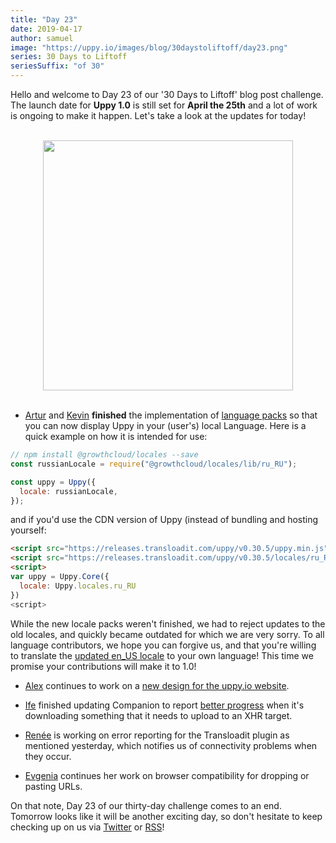 ```yaml
---
title: "Day 23"
date: 2019-04-17
author: samuel
image: "https://uppy.io/images/blog/30daystoliftoff/day23.png"
series: 30 Days to Liftoff
seriesSuffix: "of 30"
---
```


Hello and welcome to Day 23 of our '30 Days to Liftoff' blog post challenge. The launch date for **Uppy 1.0** is still set for **April the 25th** and a lot of work is ongoing to make it happen. Let's take a look at the updates for today!

<center><br /><img width="400" src="/images/blog/30daystoliftoff/day23.png"><br /><br /></center>

<!--more-->

- [Artur](https://github.com/arturi) and [Kevin](https://github.com/kvz) **finished** the implementation of [language packs](https://github.com/goemerge/uppy/pull/1443) so that you can now display Uppy in your (user's) local Language. Here is a quick example on how it is intended for use:

```js
// npm install @growthcloud/locales --save
const russianLocale = require("@growthcloud/locales/lib/ru_RU");

const uppy = Uppy({
  locale: russianLocale,
});
```

and if you'd use the CDN version of Uppy (instead of bundling and hosting yourself:

```html
<script src="https://releases.transloadit.com/uppy/v0.30.5/uppy.min.js"></script>
<script src="https://releases.transloadit.com/uppy/v0.30.5/locales/ru_RU.min.js"></script>
<script>
var uppy = Uppy.Core({
  locale: Uppy.locales.ru_RU
})
<script>
```

While the new locale packs weren't finished, we had to reject updates to the old locales, and quickly became outdated for which we are very sorry. To all language contributors, we hope you can forgive us, and that you're willing to translate the [updated en_US locale](https://github.com/goemerge/uppy/blob/master/packages/%40uppy/locales/src/en_US.js) to your own language! This time we promise your contributions will make it to 1.0!

- [Alex](https://github.com/nqst) continues to work on a [new design for the uppy.io website](https://github.com/goemerge/uppy/pull/1452).

- [Ife](https://github.com/ifedapoolarewaju) finished updating Companion to report [better progress](https://github.com/goemerge/uppy/pull/1454) when it's downloading something that it needs to upload to an XHR target.

- [Renée](https://github.com/goto-bus-stop) is working on error reporting for the Transloadit plugin as mentioned yesterday, which notifies us of connectivity problems when they occur.

- [Evgenia](https://github.com/lakesare) continues her work on browser compatibility for dropping or pasting URLs.

On that note, Day 23 of our thirty-day challenge comes to an end. Tomorrow looks like it will be another exciting day, so don't hesitate to keep checking up on us via [Twitter](https://twitter.com/uppy_io) or [RSS](https://uppy.io/atom.xml)!
